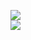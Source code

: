 [![](https://img.shields.io/badge/Made%20With-Github%20Spray-lightgrey.svg?style=for-the-badge&logo=github)](https://github.com/Annihil/github-spray#5318)  
[![](https://i.imgur.com/2DrTn0Z.gif)](https://github.com/Annihil/github-spray)